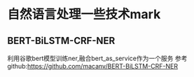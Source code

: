 # 自然语言处理一些技术mark


## BERT-BiLSTM-CRF-NER
   利用谷歌bert模型训练ner,融合bert_as_service作为一个服务
   参考github:https://github.com/macanv/BERT-BiLSTM-CRF-NER
 

